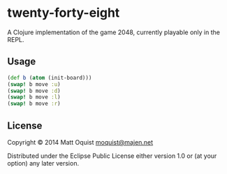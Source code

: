 # twenty-forty-eight

A Clojure implementation of the game 2048, currently playable only in the REPL.

## Usage

```clojure
(def b (atom (init-board)))
(swap! b move :u)
(swap! b move :d)
(swap! b move :l)
(swap! b move :r)
```

## License

Copyright © 2014 Matt Oquist <moquist@majen.net>

Distributed under the Eclipse Public License either version 1.0 or (at
your option) any later version.
